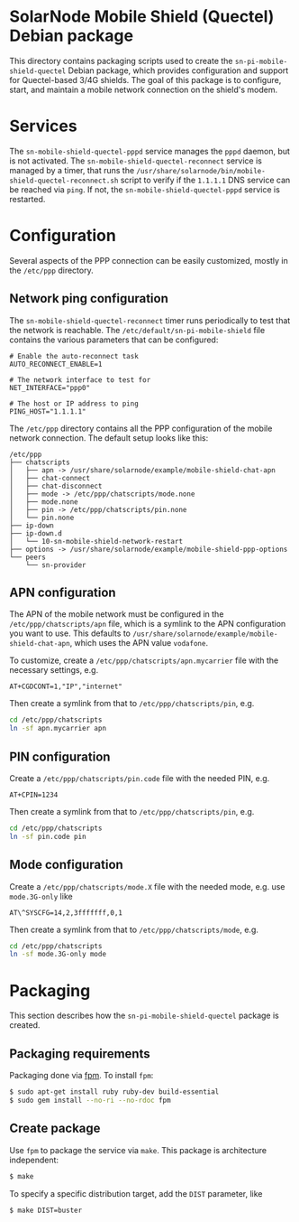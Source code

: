# SolarNode Mobile Shield (Quectel) Debian package

This directory contains packaging scripts used to create the `sn-pi-mobile-shield-quectel`
Debian package, which provides configuration and support for Quectel-based 3/4G shields. The goal of
this package is to configure, start, and maintain a mobile network connection on the shield's modem.

# Services

The `sn-mobile-shield-quectel-pppd` service manages the `pppd` daemon, but is not activated. The
`sn-mobile-shield-quectel-reconnect` service is managed by a timer, that runs the
`/usr/share/solarnode/bin/mobile-shield-quectel-reconnect.sh` script to verify if the `1.1.1.1` DNS
service can be reached via `ping`. If not, the `sn-mobile-shield-quectel-pppd` service is
restarted.

# Configuration

Several aspects of the PPP connection can be easily customized, mostly in the `/etc/ppp` directory.

## Network ping configuration

The `sn-mobile-shield-quectel-reconnect` timer runs periodically to test that the network is
reachable. The `/etc/default/sn-pi-mobile-shield` file contains the various parameters that can be
configured:

```
# Enable the auto-reconnect task
AUTO_RECONNECT_ENABLE=1

# The network interface to test for
NET_INTERFACE="ppp0"

# The host or IP address to ping
PING_HOST="1.1.1.1"
```

The `/etc/ppp` directory contains all the PPP configuration of the mobile network connection.
The default setup looks like this:

```
/etc/ppp
├── chatscripts
│   ├── apn -> /usr/share/solarnode/example/mobile-shield-chat-apn
│   ├── chat-connect
│   ├── chat-disconnect
│   ├── mode -> /etc/ppp/chatscripts/mode.none
│   ├── mode.none
│   ├── pin -> /etc/ppp/chatscripts/pin.none
│   └── pin.none
├── ip-down
├── ip-down.d
│   └── 10-sn-mobile-shield-network-restart
├── options -> /usr/share/solarnode/example/mobile-shield-ppp-options
└── peers
    └── sn-provider
```

## APN configuration

The APN of the mobile network must be configured in the `/etc/ppp/chatscripts/apn` file, which is
a symlink to the APN configuration you want to use. This defaults to
`/usr/share/solarnode/example/mobile-shield-chat-apn`, which uses the APN value `vodafone`.

To customize, create a `/etc/ppp/chatscripts/apn.mycarrier` file with the necessary settings, e.g.

```
AT+CGDCONT=1,"IP","internet"
```

Then create a symlink from that to `/etc/ppp/chatscripts/pin`, e.g.

```sh
cd /etc/ppp/chatscripts
ln -sf apn.mycarrier apn
```

## PIN configuration

Create a `/etc/ppp/chatscripts/pin.code` file with the needed PIN, e.g.

```
AT+CPIN=1234
```

Then create a symlink from that to `/etc/ppp/chatscripts/pin`, e.g.

```sh
cd /etc/ppp/chatscripts
ln -sf pin.code pin
```

## Mode configuration

Create a `/etc/ppp/chatscripts/mode.X` file with the needed mode, e.g. use `mode.3G-only` like

```
AT\^SYSCFG=14,2,3fffffff,0,1
```

Then create a symlink from that to `/etc/ppp/chatscripts/mode`, e.g.

```sh
cd /etc/ppp/chatscripts
ln -sf mode.3G-only mode
```


# Packaging

This section describes how the `sn-pi-mobile-shield-quectel` package is created.

## Packaging requirements

Packaging done via [fpm][fpm]. To install `fpm`:

```sh
$ sudo apt-get install ruby ruby-dev build-essential
$ sudo gem install --no-ri --no-rdoc fpm
```

## Create package

Use `fpm` to package the service via `make`. This package is architecture independent:

```sh
$ make
```

To specify a specific distribution target, add the `DIST` parameter, like

```sh
$ make DIST=buster
```

[fpm]: https://github.com/jordansissel/fpm
